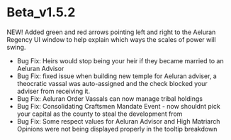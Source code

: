 # Beta_v1.5.2
NEW! Added green and red arrows pointing left and right to the Aeluran Regency UI window to help explain which ways the scales of power will swing.

- Bug Fix: Heirs would stop being your heir if they became married to an Aeluran Advisor
- Bug Fix: fixed issue when building new temple for Aeluran adviser, a theocratic vassal was auto-assigned and the check blocked your adviser from receiving it.
- Bug Fix: Aeluran Order Vassals can now manage tribal holdings
- Bug Fix: Consolidating Craftsmen Mandate Event - now shouldnt pick your capital as the county to steal the development from
- Bug Fix: Some respect values for Aeluran Advisor and High Matriarch Opinions were not being displayed properly in the tooltip breakdown
